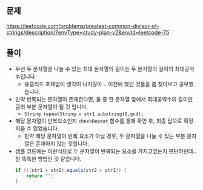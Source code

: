 ## 문제
https://leetcode.com/problems/greatest-common-divisor-of-strings/description/?envType=study-plan-v2&envId=leetcode-75

## 풀이
- 우선 두 문자열을 나눌 수 있는 최대 문자열의 길이는 두 문자열의 길이의 최대공약수입니다.
  - 유클리드 호제법이 생각이 나지않아 .. 이전에 했던 것들을 좀 찾아보고 공부했습니다.
- 만약 반복되는 문자열이 존재한다면, 둘 중 한 문자열 앞에서 최대공약수의 길이만큼의 부분 문자열이 될 것 입니다.
  - `String repeatString = str1.substring(0,gcd);`
- 해당 문자열이 반복요소인지 `checkRepeat` 함수를 통해 확인 후, 최종 답으로 확정지을 수 있었습니다.
  - 만약 해당 문자열이 반복 요소가 아닐 경우, 두 문자열을 나눌 수 있는 부분 문자열은 존재하지 않는 것입니다.
- 샘플 코드에는 이런식으로 두 문자열이 반복되는 요소를 가지고있는지 판단하던데.. 참 똑똑한 방법인 것 같습니다.
    ```java
    if (!(str1 + str2).equals(str2 + str1)) {
        return "";
    }
    ```